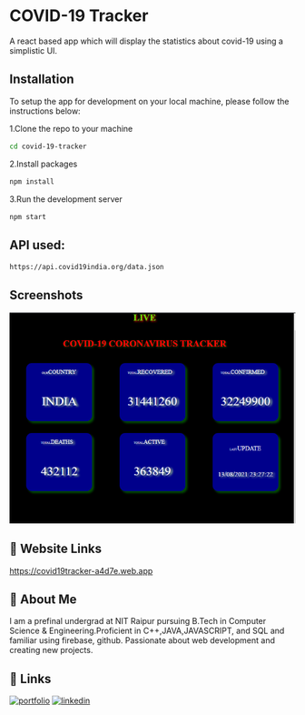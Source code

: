 
# COVID-19 Tracker

A react based app which will display the statistics about covid-19 using a simplistic UI.



## Installation

To setup the app for development on your local machine, please follow the instructions below:

1.Clone the repo to your machine
```bash
cd covid-19-tracker
```
2.Install packages
```bash
npm install
```
3.Run the development server
```bash
npm start
```

## API used:
```bash
https://api.covid19india.org/data.json
```

## Screenshots

![App Screenshot](img/Screenshot%20(330).png)


## 🔗 Website Links

https://covid19tracker-a4d7e.web.app


## 🚀 About Me

I am a prefinal undergrad at NIT Raipur pursuing B.Tech in Computer Science & Engineering.Proficient in C++,JAVA,JAVASCRIPT, and SQL and familiar using firebase, github. Passionate about web development and creating new projects.

## 🔗 Links
[![portfolio](https://img.shields.io/badge/my_portfolio-000?style=for-the-badge&logo=ko-fi&logoColor=white)](https://github.com/sahuyuvraj/)
[![linkedin](https://img.shields.io/badge/linkedin-0A66C2?style=for-the-badge&logo=linkedin&logoColor=white)](https://www.linkedin.com/in/yuvraj-sahu-47a807202/)


